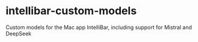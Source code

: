 # intellibar-custom-models
Custom models for the Mac app IntelliBar, including support for Mistral and DeepSeek
